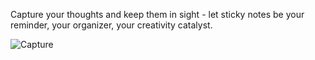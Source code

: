 Capture your thoughts and keep them in sight - let sticky notes be your reminder, your organizer, your creativity catalyst.

![Capture](https://user-images.githubusercontent.com/85825910/219250712-3da92697-90ef-4c4d-a43f-513fb3b67270.PNG)
